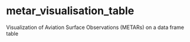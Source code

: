 # metar_visualisation_table
Visualization of Aviation Surface Observations (METARs) on a data frame table 

